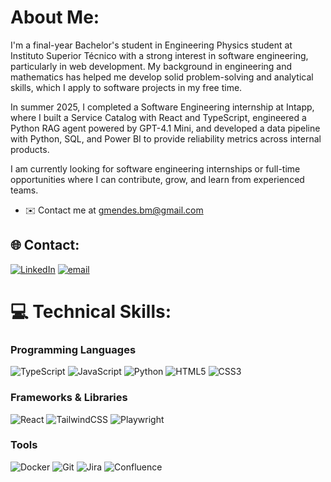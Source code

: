 # About Me:
I'm a final-year Bachelor's student in Engineering Physics student at Instituto Superior Técnico with a strong interest in software engineering, particularly in web development. My background in engineering and mathematics has helped me develop solid problem-solving and analytical skills, which I apply to software projects in my free time.

In summer 2025, I completed a Software Engineering internship at Intapp, where I built a Service Catalog with React and TypeScript, engineered a Python RAG agent powered by GPT-4.1 Mini, and developed a data pipeline with Python, SQL, and Power BI to provide reliability metrics across internal products.

I am currently looking for software engineering internships or full-time opportunities where I can contribute, grow, and learn from experienced teams.

* ✉️  Contact me at [gmendes.bm@gmail.com](mailto:gmendes.bm@gmail.com)


## 🌐 Contact:
[![LinkedIn](https://img.shields.io/badge/LinkedIn-%230077B5.svg?logo=linkedin&logoColor=white)](https://linkedin.com/in/gmendes-bm) [![email](https://img.shields.io/badge/Email-D14836?logo=gmail&logoColor=white)](mailto:gmendes.bm@gmail.com)

# 💻 Technical Skills:
### Programming Languages
![TypeScript](https://img.shields.io/badge/typescript-%23007ACC.svg?style=for-the-badge&logo=typescript&logoColor=white) ![JavaScript](https://img.shields.io/badge/javascript-%23323330.svg?style=for-the-badge&logo=javascript&logoColor=%23F7DF1E) ![Python](https://img.shields.io/badge/python-3670A0?style=for-the-badge&logo=python&logoColor=ffdd54) ![HTML5](https://img.shields.io/badge/html5-%23E34F26.svg?style=for-the-badge&logo=html5&logoColor=white) ![CSS3](https://img.shields.io/badge/css3-%231572B6.svg?style=for-the-badge&logo=css3&logoColor=white)

### Frameworks & Libraries
![React](https://img.shields.io/badge/react-%2320232a.svg?style=for-the-badge&logo=react&logoColor=%2361DAFB) ![TailwindCSS](https://img.shields.io/badge/tailwindcss-%2338B2AC.svg?style=for-the-badge&logo=tailwind-css&logoColor=white) ![Playwright](https://img.shields.io/badge/playwright-%232EAD33.svg?style=for-the-badge&logo=playwright&logoColor=white)

### Tools
![Docker](https://img.shields.io/badge/docker-%230db7ed.svg?style=for-the-badge&logo=docker&logoColor=white) ![Git](https://img.shields.io/badge/git-%23F05033.svg?style=for-the-badge&logo=git&logoColor=white) ![Jira](https://img.shields.io/badge/jira-%230A0FFF.svg?style=for-the-badge&logo=jira&logoColor=white) ![Confluence](https://img.shields.io/badge/confluence-%23172BF4.svg?style=for-the-badge&logo=confluence&logoColor=white)

<!-- Created with GPRM ( https://gprm.itsvg.in ) -->
